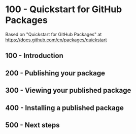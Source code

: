 # 100 - Quickstart for GitHub Packages

Based on "Quickstart for GitHub Packages" at https://docs.github.com/en/packages/quickstart

## 100 - Introduction

## 200 - Publishing your package

## 300 - Viewing your published package

## 400 - Installing a published package

## 500 - Next steps
